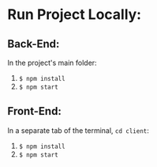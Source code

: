# Run Project Locally:

## Back-End:
In the project's main folder:
1. `$ npm install`
2. `$ npm start`

## Front-End:
In a separate tab of the terminal, `cd client`:
1. `$ npm install` 
2. `$ npm start`
